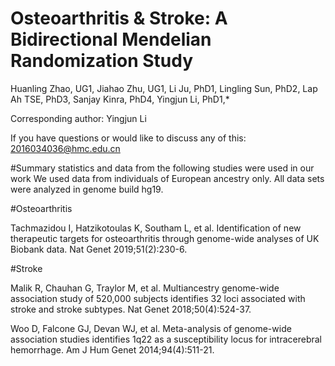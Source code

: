 # Osteoarthritis & Stroke: A Bidirectional Mendelian Randomization Study
Huanling Zhao, UG1, Jiahao Zhu, UG1, Li Ju, PhD1, Lingling Sun, PhD2, Lap Ah TSE, PhD3, Sanjay Kinra, PhD4, Yingjun Li, PhD1,*

Corresponding author: Yingjun Li

If you have questions or would like to discuss any of this: 2016034036@hmc.edu.cn

#Summary statistics and data from the following studies were used in our work
We used data from individuals of European ancestry only. All data sets were analyzed in genome build hg19.

#Osteoarthritis

Tachmazidou I, Hatzikotoulas K, Southam L, et al. Identification of new therapeutic targets for osteoarthritis through genome-wide analyses of UK Biobank data. Nat Genet 2019;51(2):230-6.

#Stroke

Malik R, Chauhan G, Traylor M, et al. Multiancestry genome-wide association study of 520,000 subjects identifies 32 loci associated with stroke and stroke subtypes. Nat Genet 2018;50(4):524-37.

Woo D, Falcone GJ, Devan WJ, et al. Meta-analysis of genome-wide association studies identifies 1q22 as a susceptibility locus for intracerebral hemorrhage. Am J Hum Genet 2014;94(4):511-21.
